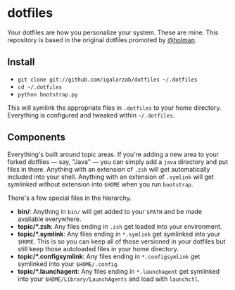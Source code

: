 # dotfiles

Your dotfiles are how you personalize your system. These are mine. This repository is based in the original dotfiles
promoted by [@holman](http://github.com/holman).


## Install

- `git clone git://github.com/igalarzab/dotfiles ~/.dotfiles`
- `cd ~/.dotfiles`
- `python bootstrap.py`

This will symlink the appropriate files in `.dotfiles` to your home directory. Everything is configured and tweaked
within `~/.dotfiles`.


## Components

Everything's built around topic areas. If you're adding a new area to your forked dotfiles — say, "Java" — you can
simply add a `java` directory and put files in there. Anything with an extension of `.zsh` will get automatically
included into your shell. Anything with an extension of `.symlink` will get symlinked without extension into `$HOME`
when you run `bootstrap`.

There's a few special files in the hierarchy.

- **bin/**: Anything in `bin/` will get added to your `$PATH` and be made available everywhere.
- **topic/\*.zsh**: Any files ending in `.zsh` get loaded into your environment.
- **topic/\*.symlink**: Any files ending in `*.symlink` get symlinked into your `$HOME`. This is so you can keep all of
  those versioned in your dotfiles but still keep those autoloaded files in your home directory.
- **topic/\*.configsymlink**: Any files ending in `*.configsymlink` get symlinked into your `$HOME/.config`.
- **topic/\*.launchagent**: Any files ending in `*.launchagent` get symlinked into your `$HOME/Library/LaunchAgents` and
  load with `launchctl`.
